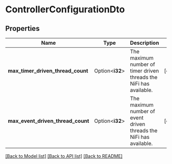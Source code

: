 # ControllerConfigurationDto

## Properties

Name | Type | Description | Notes
------------ | ------------- | ------------- | -------------
**max_timer_driven_thread_count** | Option<**i32**> | The maximum number of timer driven threads the NiFi has available. | [optional]
**max_event_driven_thread_count** | Option<**i32**> | The maximum number of event driven threads the NiFi has available. | [optional]

[[Back to Model list]](../README.md#documentation-for-models) [[Back to API list]](../README.md#documentation-for-api-endpoints) [[Back to README]](../README.md)


